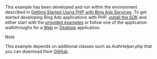 This example has been developed and run within the environment described in [Getting Started Using PHP with Bing Ads Services](../../guides/getting-started-using-php-with-bing-ads-services.md). To get started developing Bing Ads applications with PHP, [install the SDK](../../guides/getting-started-using-php-with-bing-ads-services.md#installation) and either start with the [provided examples](http://go.microsoft.com/fwlink/?LinkId=838593) or follow one of the application walkthroughs for a [Web](../../guides/walkthrough--bing-ads-web-application-in-php.md) or [Desktop](../../guides/walkthrough--bing-ads-desktop-application-in-php.md) application.

> [!NOTE]
> This example depends on additional classes such as *AuthHelper.php* that you can download from [GitHub](http://go.microsoft.com/fwlink/?LinkId=838593).